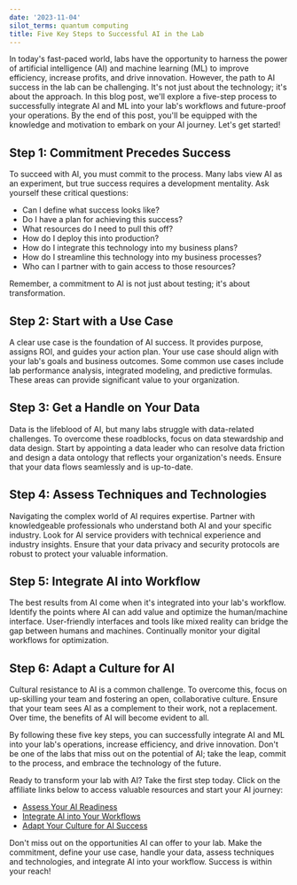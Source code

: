 ```yaml
---
date: '2023-11-04'
silot_terms: quantum computing
title: Five Key Steps to Successful AI in the Lab
---
```



In today's fast-paced world, labs have the opportunity to harness the power of artificial intelligence (AI) and machine learning (ML) to improve efficiency, increase profits, and drive innovation. However, the path to AI success in the lab can be challenging. It's not just about the technology; it's about the approach. In this blog post, we'll explore a five-step process to successfully integrate AI and ML into your lab's workflows and future-proof your operations. By the end of this post, you'll be equipped with the knowledge and motivation to embark on your AI journey. Let's get started!

## Step 1: Commitment Precedes Success

To succeed with AI, you must commit to the process. Many labs view AI as an experiment, but true success requires a development mentality. Ask yourself these critical questions:
- Can I define what success looks like?
- Do I have a plan for achieving this success?
- What resources do I need to pull this off?
- How do I deploy this into production?
- How do I integrate this technology into my business plans?
- How do I streamline this technology into my business processes?
- Who can I partner with to gain access to those resources?

Remember, a commitment to AI is not just about testing; it's about transformation.

## Step 2: Start with a Use Case

A clear use case is the foundation of AI success. It provides purpose, assigns ROI, and guides your action plan. Your use case should align with your lab's goals and business outcomes. Some common use cases include lab performance analysis, integrated modeling, and predictive formulas. These areas can provide significant value to your organization.

## Step 3: Get a Handle on Your Data

Data is the lifeblood of AI, but many labs struggle with data-related challenges. To overcome these roadblocks, focus on data stewardship and data design. Start by appointing a data leader who can resolve data friction and design a data ontology that reflects your organization's needs. Ensure that your data flows seamlessly and is up-to-date.

## Step 4: Assess Techniques and Technologies

Navigating the complex world of AI requires expertise. Partner with knowledgeable professionals who understand both AI and your specific industry. Look for AI service providers with technical experience and industry insights. Ensure that your data privacy and security protocols are robust to protect your valuable information.

## Step 5: Integrate AI into Workflow

The best results from AI come when it's integrated into your lab's workflow. Identify the points where AI can add value and optimize the human/machine interface. User-friendly interfaces and tools like mixed reality can bridge the gap between humans and machines. Continually monitor your digital workflows for optimization.

## Step 6: Adapt a Culture for AI

Cultural resistance to AI is a common challenge. To overcome this, focus on up-skilling your team and fostering an open, collaborative culture. Ensure that your team sees AI as a complement to their work, not a replacement. Over time, the benefits of AI will become evident to all.

By following these five key steps, you can successfully integrate AI and ML into your lab's operations, increase efficiency, and drive innovation. Don't be one of the labs that miss out on the potential of AI; take the leap, commit to the process, and embrace the technology of the future.

Ready to transform your lab with AI? Take the first step today. Click on the affiliate links below to access valuable resources and start your AI journey:

- [Assess Your AI Readiness](link-to-affiliate-page-1)
- [Integrate AI into Your Workflows](link-to-affiliate-page-2)
- [Adapt Your Culture for AI Success](link-to-affiliate-page-3)

Don't miss out on the opportunities AI can offer to your lab. Make the commitment, define your use case, handle your data, assess techniques and technologies, and integrate AI into your workflow. Success is within your reach!